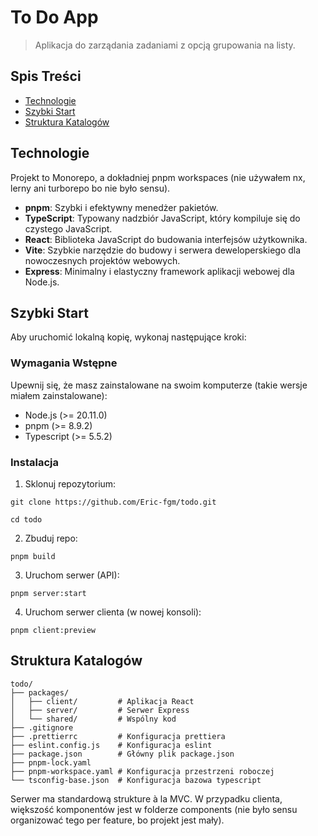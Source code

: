 ﻿# To Do App

> Aplikacja do zarządania zadaniami z opcją grupowania na listy.

## Spis Treści

- [Technologie](#technologie)
- [Szybki Start](#szybki-start)
- [Struktura Katalogów](#struktura-katalogów)

## Technologie

Projekt to Monorepo, a dokładniej pnpm workspaces (nie używałem nx, lerny ani turborepo bo nie było sensu).

- **pnpm**: Szybki i efektywny menedżer pakietów.
- **TypeScript**: Typowany nadzbiór JavaScript, który kompiluje się do czystego JavaScript.
- **React**: Biblioteka JavaScript do budowania interfejsów użytkownika.
- **Vite**: Szybkie narzędzie do budowy i serwera deweloperskiego dla nowoczesnych projektów webowych.
- **Express**: Minimalny i elastyczny framework aplikacji webowej dla Node.js.

## Szybki Start

Aby uruchomić lokalną kopię, wykonaj następujące kroki:

### Wymagania Wstępne

Upewnij się, że masz zainstalowane na swoim komputerze (takie wersje miałem zainstalowane):

- Node.js (>= 20.11.0)
- pnpm (>= 8.9.2)
- Typescript (>= 5.5.2)

### Instalacja

1. Sklonuj repozytorium:

```
git clone https://github.com/Eric-fgm/todo.git

cd todo
```

2. Zbuduj repo:

```
pnpm build
```

3. Uruchom serwer (API):

```
pnpm server:start
```

4. Uruchom serwer clienta (w nowej konsoli):

```
pnpm client:preview
```

## Struktura Katalogów

```
todo/
├── packages/
│   ├── client/         # Aplikacja React
│   ├── server/         # Serwer Express
│   └── shared/         # Wspólny kod
├── .gitignore
├── .prettierrc         # Konfiguracja prettiera
├── eslint.config.js    # Konfiguracja eslint
├── package.json        # Główny plik package.json
├── pnpm-lock.yaml
├── pnpm-workspace.yaml # Konfiguracja przestrzeni roboczej
└── tsconfig-base.json  # Konfiguracja bazowa typescript
```

Serwer ma standardową strukture à la MVC. W przypadku clienta, większość komponentów jest w folderze components (nie było sensu organizować tego per feature, bo projekt jest mały).

